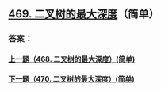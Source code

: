 ## [469. 二叉树的最大深度](https://leetcode-cn.com/problems/merge-two-sorted-lists/)（简单）





### 答案：



#### [上一题（468. 二叉树的最大深度）(简单)](https://github.com/sdwwld/leetCode/blob/master/src/main/java/com/wld/java/leetcode/leetCode0468.md)

#### [下一题（470. 二叉树的最大深度）(简单)](https://github.com/sdwwld/leetCode/blob/master/src/main/java/com/wld/java/leetcode/leetCode0470.md)